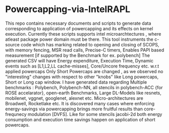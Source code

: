 # Powercapping-via-IntelRAPL
This repo contains necessary documents and scripts to generate data corresponding to application of powercapping and its effects on kernel execution.
Currently these scripts supports intel microarchtectures , where atleast package power domain must be there.
This tool instruments the c-source code which has marking related to opening and closing of SCOPS, with memory fencing, MSR read calls, Precise-C timers, Enables PAPI based measurement [if supported by the Benchmark for ex. polybench]
The generated CSV will have Energy expenditure, Execution Time, Dynamic events such as [L1,L2,LL cache-misses], Core/Uncore frequency etc. w.r.t applied powercaps
Only Short Powercaps are changed , as we observed no "interesting" changes with respect to other "knobs" like Long powercaps, Short or Long cap window.
I have generated data regarding Multiple benchmarks : Polybench, Polybench-NN, all stencils in polybench-ACC {for ROSE accelarator}, open-earth Benchmarks, Large DL-Models like resnets, mobilenet, vggnet, googlenet, alexnet etc. Micro-architectures are Broadwell, Rocketlake etc.
It is discovered many cases where enforcing energy-savings via powercapping brings more fruitful results than core-frequnecy modulation [DVFS]. Like for some stencils jacobi-2d both energy consumption and execution time savings happen on application of short powercaps.   

